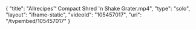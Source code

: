 {
    "title": "Allrecipes&trade; Compact Shred 'n Shake Grater.mp4",
    "type": "solo",
    "layout": "iframe-static",
    "videoId": "105457017",
    "url": "\/tvpembed\/105457017"
}